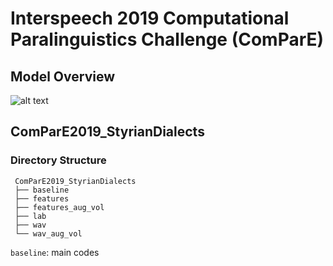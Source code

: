 # Interspeech 2019 Computational Paralinguistics Challenge (ComParE)

## Model Overview
![alt text](https://imgur.com/ZCawUVs)

## ComParE2019_StyrianDialects

### Directory Structure
```
 ComParE2019_StyrianDialects
 ├── baseline
 ├── features
 ├── features_aug_vol
 ├── lab
 ├── wav
 └── wav_aug_vol
```


`baseline`: main codes
